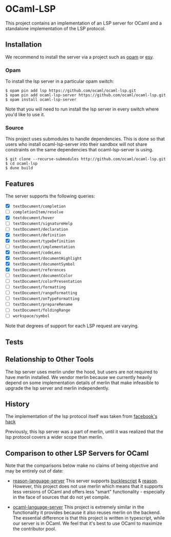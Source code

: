 # OCaml-LSP

This project contains an implementation of an LSP server for OCaml and a
standalone implementation of the LSP protocol.

## Installation

We recommend to install the server via a project such as
[opam](http://github.com/ocaml/opam) or [esy](https://github.com/esy/esy).

### Opam

To install the lsp server in a particular opam switch:

```
$ opam pin add lsp https://github.com/ocaml/ocaml-lsp.git
$ opam pin add ocaml-lsp-server https://github.com/ocaml/ocaml-lsp.git
$ opam install ocaml-lsp-server
```

Note that you will need to run install the lsp server in every switch where
you'd like to use it.

### Source

This project uses submodules to handle dependencies. This is done so that users
who install ocaml-lsp-server into their sandbox will not share constraints on
the same dependencies that ocaml-lsp-server is using.

```
$ git clone --recurse-submodules http://github.com/ocaml/ocaml-lsp.git
$ cd ocaml-lsp
$ dune build
```

## Features

The server supports the following queries:

- [x] `textDocument/completion`
- [ ] `completionItem/resolve`
- [x] `textdocument/hover`
- [ ] `textDocument/signatureHelp`
- [ ] `textDocument/declaration`
- [x] `textDocument/definition`
- [x] `textDocument/typeDefinition`
- [ ] `textDocument/implementation`
- [x] `textDocument/codeLens`
- [x] `textDocument/documentHighlight`
- [x] `textDocument/documentSymbol`
- [x] `textDocument/references`
- [ ] `textDocument/documentColor`
- [ ] `textDocument/colorPresentation`
- [ ] `textDocument/formatting`
- [ ] `textDocument/rangeFormatting`
- [ ] `textDocument/onTypeFormatting`
- [ ] `textDocument/prepareRename`
- [ ] `textDocument/foldingRange`
- [ ] `workspace/symbol`

Note that degrees of support for each LSP request are varying.

## Tests

## Relationship to Other Tools

The lsp server uses merlin under the hood, but users are not required to have
merlin installed. We vendor merlin because we currently heavily depend on some
implementation details of merlin that make infeasible to upgrade the lsp server
and merlin independently.

## History

The implementation of the lsp protocol itself was taken from [facebook's
hack](https://github.com/facebook/hhvm/blob/master/hphp/hack/src/utils/lsp/lsp.mli)

Previously, this lsp server was a part of merlin, until it was realized that the
lsp protocol covers a wider scope than merlin.

## Comparison to other LSP Servers for OCaml

Note that the comparisons below make no claims of being objective and may be
entirely out of date:

* [reason-language-server](https://github.com/jaredly/reason-language-server)
  This server supports
  [bucklescript](https://github.com/BuckleScript/bucklescript) &
  [reason](https://github.com/facebook/reason). However, this project does not
  use merlin which means that it supports less versions of OCaml and offers less
  "smart" functionality - especially in the face of sources that do not yet
  compile.

* [ocaml-language-server](https://github.com/ocaml-lsp/ocaml-language-server)
  This project is extremely similar in the functionality it provides because it
  also reuses merlin on the backend. The essential difference is that this
  project is written in typescript, while our server is in OCaml. We feel that
  it's best to use OCaml to maximize the contributor pool.
